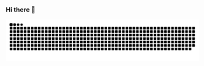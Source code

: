 ### Hi there 👋

<!--
**danpawlik/danpawlik** is a ✨ _special_ ✨ repository because its `README.md` (this file) appears on your GitHub profile.

Here are some ideas to get you started:

- 🔭 I’m currently working on ...
- 🌱 I’m currently learning ...
- 👯 I’m looking to collaborate on ...
- 🤔 I’m looking for help with ...
- 💬 Ask me about ...
- 📫 How to reach me: ...
- 😄 Pronouns: ...
- ⚡ Fun fact: ...

[![danpawlik's GitHub stats](https://github-readme-stats.vercel.app/api?username=danpawlik&show_icons=true)](https://github.com/anuraghazra/github-readme-stats)
 [![danpawlik's GitHub stats](https://profile-counter.glitch.me/danpawlik/count.svg)](https://profile-counter.glitch.me/)
-->
<p align="center">
  <img src="https://raw.githubusercontent.com/danpawlik/danpawlik/output/github-contribution-grid-snake.svg" />
</p>
